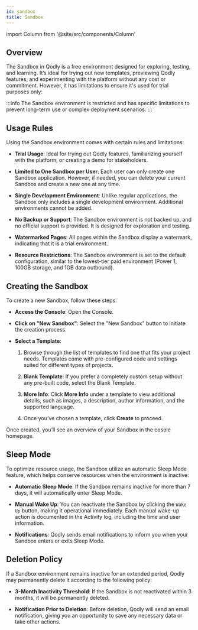 ```yaml
---
id: sandbox
title: Sandbox
---
```


import Column from '@site/src/components/Column'

## Overview

The Sandbox in Qodly is a free environment designed for exploring, testing, and learning. It’s ideal for trying out new templates, previewing Qodly features, and experimenting with the platform without any cost or commitment. However, it has limitations to ensure it's used for trial purposes only:

:::info
The Sandbox environment is restricted and has specific limitations to prevent long-term use or complex deployment scenarios.
:::

## Usage Rules

Using the Sandbox environment comes with certain rules and limitations:

- **Trial Usage**: Ideal for trying out Qodly features, familiarizing yourself with the platform, or creating a demo for stakeholders.

- **Limited to One Sandbox per User**: Each user can only create one Sandbox application. However, if needed, you can delete your current Sandbox and create a new one at any time.

- **Single Development Environment**: Unlike regular applications, the Sandbox only includes a single development environment. Additional environments cannot be added.

- **No Backup or Support**: The Sandbox environment is not backed up, and no official support is provided. It is designed for exploration and testing.

- **Watermarked Pages**: All pages within the Sandbox display a watermark, indicating that it is a trial environment.

- **Resource Restrictions**: The Sandbox environment is set to the default configuration, similar to the lowest-tier paid environment (Power 1, 100GB storage, and 1GB data outbound).


## Creating the Sandbox

To create a new Sandbox, follow these steps:

- **Access the Console**: Open the Console.

- **Click on "New Sandbox"**: Select the "New Sandbox" button to initiate the creation process.

- **Select a Template**: 

    1. Browse through the list of templates to find one that fits your project needs. Templates come with pre-configured code and settings suited for different types of projects.

    2. **Blank Template**: If you prefer a completely custom setup without any pre-built code, select the Blank Template.

    3. **More Info**: Click **More Info** under a template to view additional details, such as images, a description, author information, and the supported language.

    4. Once you’ve chosen a template, click **Create** to proceed.

Once created, you’ll see an overview of your Sandbox in the cosole homepage.

## Sleep Mode

To optimize resource usage, the Sandbox utilize an automatic Sleep Mode feature, which helps conserve resources when the environment is inactive:

- **Automatic Sleep Mode**: If the Sandbox remains inactive for more than 7 days, it will automatically enter Sleep Mode.

- **Manual Wake Up**: You can reactivate the Sandbox by clicking the `Wake Up` button, making it operational immediately. Each manual wake-up action is documented in the Activity log, including the time and user information.

- **Notifications**: Qodly sends email notifications to inform you when your Sandbox enters or exits Sleep Mode.


## Deletion Policy

If a Sandbox environment remains inactive for an extended period, Qodly may permanently delete it according to the following policy:

- **3-Month Inactivity Threshold**: If the Sandbox is not reactivated within 3 months, it will be permanently deleted.

- **Notification Prior to Deletion**: Before deletion, Qodly will send an email notification, giving you an opportunity to save any necessary data or take other actions.

